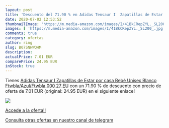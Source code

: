 ```yaml
---
layout: post
title: 'Descuento del 71.90 % en Adidas Tensaur I  Zapatillas de Estar po'
date: 2020-07-02 12:53:52
thumbnailImage: 'https://m.media-amazon.com/images/I/41BkCRepZYL._SL200_.jpg'
images: [ 'https://m.media-amazon.com/images/I/41BkCRepZYL._SL200_.jpg' ]
comments: true
category: ofertas
author: ring
slug: B07SNHWQ4M
description:
actualPrice: 7.01 EUR
comparePrice: 24.95 EUR
inStock: true
---
```


Tienes [Adidas Tensaur I  Zapatillas de Estar por casa Bebé Unisex  Blanco  Ftwbla/Azul/Ftwbla 000   27 EU](https://www.amazon.com/dp/B07SNHWQ4M/?tag=redken08-20) con un 71.90 % de descuento con precio de oferta de 7.01 EUR (original: 24.95 EUR) en el siguiente enlace!

[![](https://m.media-amazon.com/images/I/41BkCRepZYL._SL200_.jpg)](https://www.amazon.com/dp/B07SNHWQ4M/?tag=redken08-20)

[Accede a la oferta!!](https://www.amazon.com/dp/B07SNHWQ4M/?tag=redken08-20)

[Consulta otras ofertas en nuestro canal de telegram](https://t.me/s/ofertas25)
